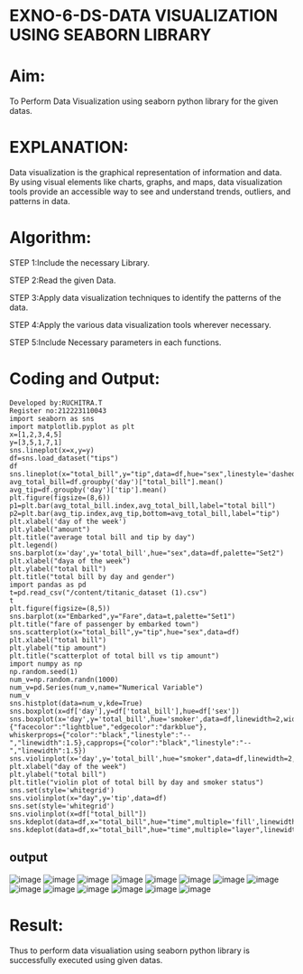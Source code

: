# EXNO-6-DS-DATA VISUALIZATION USING SEABORN LIBRARY
# Aim:
  To Perform Data Visualization using seaborn python library for the given datas.
# EXPLANATION:
Data visualization is the graphical representation of information and data. By using visual elements like charts, graphs, and maps, data visualization tools provide an accessible way to see and understand trends, outliers, and patterns in data.
# Algorithm:
STEP 1:Include the necessary Library.

STEP 2:Read the given Data.

STEP 3:Apply data visualization techniques to identify the patterns of the data.

STEP 4:Apply the various data visualization tools wherever necessary.

STEP 5:Include Necessary parameters in each functions.

# Coding and Output:
~~~
Developed by:RUCHITRA.T
Register no:212223110043
import seaborn as sns
import matplotlib.pyplot as plt
x=[1,2,3,4,5]
y=[3,5,1,7,1]
sns.lineplot(x=x,y=y)
df=sns.load_dataset("tips")
df
sns.lineplot(x="total_bill",y="tip",data=df,hue="sex",linestyle='dashed',legend="auto")
avg_total_bill=df.groupby('day')["total_bill"].mean()
avg_tip=df.groupby('day')['tip'].mean()
plt.figure(figsize=(8,6))
p1=plt.bar(avg_total_bill.index,avg_total_bill,label="total bill")
p2=plt.bar(avg_tip.index,avg_tip,bottom=avg_total_bill,label="tip")
plt.xlabel('day of the week')
plt.ylabel("amount")
plt.title("average total bill and tip by day")
plt.legend()
sns.barplot(x='day',y='total_bill',hue="sex",data=df,palette="Set2")
plt.xlabel("daya of the week")
plt.ylabel("total bill")
plt.title("total bill by day and gender")
import pandas as pd
t=pd.read_csv("/content/titanic_dataset (1).csv")
t
plt.figure(figsize=(8,5))
sns.barplot(x="Embarked",y="Fare",data=t,palette="Set1")
plt.title("fare of passenger by embarked town")
sns.scatterplot(x="total_bill",y="tip",hue="sex",data=df)
plt.xlabel("total bill")
plt.ylabel("tip amount")
plt.title("scatterplot of total bill vs tip amount")
import numpy as np
np.random.seed(1)
num_v=np.random.randn(1000)
num_v=pd.Series(num_v,name="Numerical Variable")
num_v
sns.histplot(data=num_v,kde=True)
sns.boxplot(x=df['day'],y=df['total_bill'],hue=df['sex'])
sns.boxplot(x='day',y='total_bill',hue='smoker',data=df,linewidth=2,width=0.6,boxprops={"facecolor":"lightblue","edgecolor":"darkblue"},
whiskerprops={"color":"black","linestyle":"--","linewidth":1.5},capprops={"color":"black","linestyle":"--","linewidth":1.5})
sns.violinplot(x='day',y='total_bill',hue="smoker",data=df,linewidth=2,width=0.6,palette='Set3',inner="quartile")
plt.xlabel("day of the week")
plt.ylabel("total bill")
plt.title("violin plot of total bill by day and smoker status")
sns.set(style='whitegrid')
sns.violinplot(x="day",y='tip',data=df)
sns.set(style='whitegrid')
sns.violinplot(x=df["total_bill"])
sns.kdeplot(data=df,x="total_bill",hue="time",multiple='fill',linewidth=3,palette="Set2",alpha=0.8)
sns.kdeplot(data=df,x="total_bill",hue="time",multiple="layer",linewidth=3,palette="Set2",alpha=0.8)
~~~
## output
![image](https://github.com/RuchitraThiyagaraj/EXNO-6-DS/assets/154776996/2aae054f-409f-4d2c-96c5-ca1cb5ed913e)
![image](https://github.com/RuchitraThiyagaraj/EXNO-6-DS/assets/154776996/d3a9f4aa-7c7c-43d8-ace1-adb8a4e3ff28)
![image](https://github.com/RuchitraThiyagaraj/EXNO-6-DS/assets/154776996/1ec84cb8-fc97-4253-9e38-8c02b03935b3)
![image](https://github.com/RuchitraThiyagaraj/EXNO-6-DS/assets/154776996/4c94acda-12b9-44a7-8f47-37c3d1750e3e)
![image](https://github.com/RuchitraThiyagaraj/EXNO-6-DS/assets/154776996/59d62288-ec98-403e-aa08-3f9ca5f9d28d)
![image](https://github.com/RuchitraThiyagaraj/EXNO-6-DS/assets/154776996/4ab660da-d7ca-40b1-a93a-865f49183486)
![image](https://github.com/RuchitraThiyagaraj/EXNO-6-DS/assets/154776996/bd56040f-b31b-433f-8cf3-1d6e36e713b0)
![image](https://github.com/RuchitraThiyagaraj/EXNO-6-DS/assets/154776996/a676e1e0-2a0c-48e7-862c-a34c720df965)
![image](https://github.com/RuchitraThiyagaraj/EXNO-6-DS/assets/154776996/89730294-47f4-4a59-8cd5-ade7b0a0f244)
![image](https://github.com/RuchitraThiyagaraj/EXNO-6-DS/assets/154776996/f6d9169c-1266-4558-9ce0-a312cf4c2b9a)
![image](https://github.com/RuchitraThiyagaraj/EXNO-6-DS/assets/154776996/e6088d24-e109-47f3-93bf-3d01617fc22a)
![image](https://github.com/RuchitraThiyagaraj/EXNO-6-DS/assets/154776996/4be65981-f717-4e22-8bf3-93195dd137d9)
![image](https://github.com/RuchitraThiyagaraj/EXNO-6-DS/assets/154776996/d62b05af-abdb-4f21-9134-1c5d5550cf08)
![image](https://github.com/RuchitraThiyagaraj/EXNO-6-DS/assets/154776996/ed32a9ce-65ae-4d3a-b4d2-fb2362d68e7e)
# Result:
Thus to perform data visualiation using seaborn python library is successfully executed using given datas.
